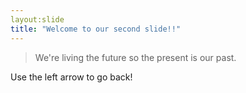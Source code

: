 ```yaml
---
layout:slide
title: "Welcome to our second slide!!"
---
```

> We're living the future so
> the present is our past.

Use the left arrow to go back!
